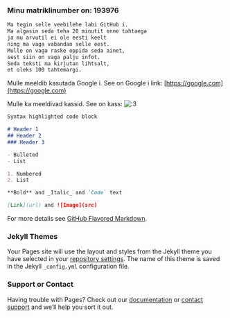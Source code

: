 
### Minu matriklinumber on: 193976

```markdown
Ma tegin selle veebilehe labi GitHub i. 
Ma algasin seda teha 20 minutit enne tahtaega 
ja mu arvutil ei ole eesti keelt 
ning ma vaga vabandan selle eest. 
Mulle on vaga raske oppida seda ainet, 
sest siin on vaga palju infot. 
Seda teksti ma kirjutan lihtsalt, 
et oleks 100 tahtemargi.
```
Mulle meeldib kasutada Google i. See on Google i link:
[https://google.com](https://google.com)

Mulle ka meeldivad kassid. See on kass:
![:3](https://i.mycdn.me/i?r=AyH4iRPQ2q0otWIFepML2LxRDY7DZDs86ohgGca_fK1rpw)

```markdown
Syntax highlighted code block

# Header 1
## Header 2
### Header 3

- Bulleted
- List

1. Numbered
2. List

**Bold** and _Italic_ and `Code` text

[Link](url) and ![Image](src)
```

For more details see [GitHub Flavored Markdown](https://guides.github.com/features/mastering-markdown/).

### Jekyll Themes

Your Pages site will use the layout and styles from the Jekyll theme you have selected in your [repository settings](https://github.com/daryamilevskaja/darya/settings). The name of this theme is saved in the Jekyll `_config.yml` configuration file.

### Support or Contact

Having trouble with Pages? Check out our [documentation](https://help.github.com/categories/github-pages-basics/) or [contact support](https://github.com/contact) and we’ll help you sort it out.
